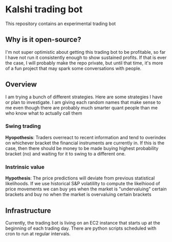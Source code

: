 # Kalshi trading bot

This repository contains an experimental trading bot

## Why is it open-source?

I'm not super optimistic about getting this trading bot to be profitable, so far 
I have not run it consistently enough to show sustained profits. If that is ever
the case, I will probably make the repo private, but until that time, it's more
of a fun project that may spark some conversations with people.

## Overview

I am trying a bunch of different strategies. Here are some strategies I have or
plan to investigate. I am giving each random names that make sense to me even
though there are probably much smarter quant people than me who know what to actually
call them

### Swing trading
**Hyopothesis**: Traders overreact to recent information and tend to overindex on 
whichever bracket the financial instruments are currently in. If this is the case,
then there should be money to be made buying highest probability bracket (no) and waiting
for it to swing to a different one.

### Instrinsic value
**Hypothesis**: The price predictions will deviate from previous statistical likelihoods. 
If we use historical S&P volatililty to compute the likelhiood of price movements
we can buy yes when the market is "undervaluing" certain brackets and buy no when
the market is overvaluing certain brackets

## Infrastructure
Currently, the trading bot is living on an EC2 instance that starts up at the 
beginning of each trading day. There are python scripts scheduled with cron to 
run at regular intervals.